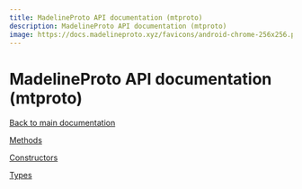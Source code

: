 ```yaml
---
title: MadelineProto API documentation (mtproto)
description: MadelineProto API documentation (mtproto)
image: https://docs.madelineproto.xyz/favicons/android-chrome-256x256.png
---
```

# MadelineProto API documentation (mtproto)  

[Back to main documentation](..)  


[Methods](methods/)

[Constructors](constructors/)

[Types](types/)